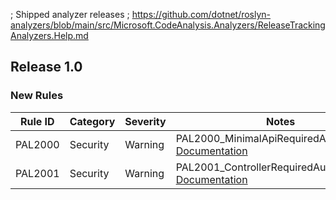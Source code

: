 ﻿; Shipped analyzer releases
; https://github.com/dotnet/roslyn-analyzers/blob/main/src/Microsoft.CodeAnalysis.Analyzers/ReleaseTrackingAnalyzers.Help.md

## Release 1.0

### New Rules

Rule ID | Category | Severity | Notes
--------|----------|----------|--------------------
PAL2000  | Security | Warning | PAL2000_MinimalApiRequiredAuthAnalyzer, [Documentation](PAL2000_Documentation_Link)
PAL2001  | Security | Warning | PAL2001_ControllerRequiredAuthAnalyzer, [Documentation](PAL2001_Documentation_Link)

